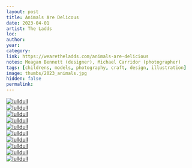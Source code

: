 ```yaml
---
layout: post
title: Animals Are Delicous
date: 2023-04-01
artist: The Ladds
loc: 
author: 
year: 
category: 
link: https://wearetheladds.com/animals-are-delicious
notes: Meagan Bennett (designer), Michael Carridor (photographer)
tags: [childrens, models, photography, craft, design, illustration]
image: thumbs/2023_animals.jpg
hidden: false
permalink:
---
```






<div class="post_image">
	<a href="{{ site.baseurl }}/images/posts/2023_animals/001.jpg" target="_blank">
	<img src="{{ site.baseurl }}/images/posts/2023_animals/001.jpg" alt="lulldull"></a>
</div>

<div class="post_image">
	<a href="{{ site.baseurl }}/images/posts/2023_animals/002.jpg" target="_blank">
	<img src="{{ site.baseurl }}/images/posts/2023_animals/002.jpg" alt="lulldull"></a>
</div>

<div class="post_image">
	<a href="{{ site.baseurl }}/images/posts/2023_animals/003.jpg" target="_blank">
	<img src="{{ site.baseurl }}/images/posts/2023_animals/003.jpg" alt="lulldull"></a>
</div>

<div class="post_image">
	<a href="{{ site.baseurl }}/images/posts/2023_animals/004.jpg" target="_blank">
	<img src="{{ site.baseurl }}/images/posts/2023_animals/004.jpg" alt="lulldull"></a>
</div>

<div class="post_image">
	<a href="{{ site.baseurl }}/images/posts/2023_animals/005.jpg" target="_blank">
	<img src="{{ site.baseurl }}/images/posts/2023_animals/005.jpg" alt="lulldull"></a>
</div>

<div class="post_image">
	<a href="{{ site.baseurl }}/images/posts/2023_animals/006.jpg" target="_blank">
	<img src="{{ site.baseurl }}/images/posts/2023_animals/006.jpg" alt="lulldull"></a>
</div>

<div class="post_image">
	<a href="{{ site.baseurl }}/images/posts/2023_animals/007.jpg" target="_blank">
	<img src="{{ site.baseurl }}/images/posts/2023_animals/007.jpg" alt="lulldull"></a>
</div>

<div class="post_image">
	<a href="{{ site.baseurl }}/images/posts/2023_animals/008.jpg" target="_blank">
	<img src="{{ site.baseurl }}/images/posts/2023_animals/008.jpg" alt="lulldull"></a>
</div>

<div class="post_image">
	<a href="{{ site.baseurl }}/images/posts/2023_animals/009.jpg" target="_blank">
	<img src="{{ site.baseurl }}/images/posts/2023_animals/009.jpg" alt="lulldull"></a>
</div>

<div class="post_image">
	<a href="{{ site.baseurl }}/images/posts/2023_animals/010.jpg" target="_blank">
	<img src="{{ site.baseurl }}/images/posts/2023_animals/010.jpg" alt="lulldull"></a>
</div>